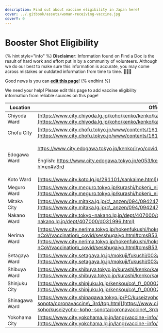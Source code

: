 ```yaml
---
description: Find out about vaccine eligibility in Japan here!
cover: ../.gitbook/assets/woman-receiving-vaccine.jpg
coverY: 0
---
```


# Booster Shot Eligibility

{% hint style="info" %}
**Disclaimer:** Information found on Find a Doc is the result of hard work and effort put in by a community of volunteers. Although we do our best to make sure this information is accurate, you may come across mistakes or outdated information from time to time. 🙇🏾‍♀️

Good news is you can [**edit this page**](https://app.gitbook.com/invite/Hmir5Cugknp7uJaXBpz1/94vH2CSObJutobSAA9Ft)!
{% endhint %}

We need your help! Please edit this page to add vaccine eligibility information from reliable sources on this page!

| Location       | Official Resource                                                                                                                                                                                                                                                                                                                                                                                                                            |
| -------------- | -------------------------------------------------------------------------------------------------------------------------------------------------------------------------------------------------------------------------------------------------------------------------------------------------------------------------------------------------------------------------------------------------------------------------------------------- |
| Chiyoda Ward   | [https://www.city.chiyoda.lg.jp/koho/kenko/kenko/kansensho/coronawakuchin/3kaimesesshu-hassojiki.html](https://www.city.chiyoda.lg.jp/koho/kenko/kenko/kansensho/coronawakuchin/3kaimesesshu-hassojiki.html)                                                                                                                                                                                                                                 |
| Chofu City     | [https://www.city.chofu.tokyo.jp/www/contents/1612933960308/index.html](https://www.city.chofu.tokyo.jp/www/contents/1612933960308/index.html)                                                                                                                                                                                                                                                                                               |
| Edogawa Ward   | <p><a href="https://www.city.edogawa.tokyo.jp/kenko/iryo/covid-19_vacctine/3rd_vaccine.html?hl=en">https://www.city.edogawa.tokyo.jp/kenko/iryo/covid-19_vacctine/3rd_vaccine.html?hl=en</a><br><br>English: <a href="https://www.city.edogawa.tokyo.jp/e053/kenko/iryo/covid-19_vacctine/gaikokujinnokatahe.html?hl=en#v3rd">https://www.city.edogawa.tokyo.jp/e053/kenko/iryo/covid-19_vacctine/gaikokujinnokatahe.html?hl=en#v3rd</a></p> |
| Koto Ward      | [https://www.city.koto.lg.jp/291101/sankaime.html](https://www.city.koto.lg.jp/291101/sankaime.html)                                                                                                                                                                                                                                                                                                                                         |
| Meguro Ward    | [https://www.city.meguro.tokyo.jp/kurashi/hoken\_eisei/shinryo/yobosesshu/covid19/vaccine\_booster\_shot.html](https://www.city.meguro.tokyo.jp/kurashi/hoken\_eisei/shinryo/yobosesshu/covid19/vaccine\_booster\_shot.html)                                                                                                                                                                                                                 |
| Mitaka City    | [https://www.city.mitaka.lg.jp/c\_anzen/094/094247.html](https://www.city.mitaka.lg.jp/c\_anzen/094/094247.html)                                                                                                                                                                                                                                                                                                                             |
| Nakano Ward    | [https://www.city.tokyo-nakano.lg.jp/dept/407000/d031996.html](https://www.city.tokyo-nakano.lg.jp/dept/407000/d031996.html)                                                                                                                                                                                                                                                                                                                 |
| Nerima Ward    | [https://www.city.nerima.tokyo.jp/hokenfukushi/hoken/kansensho/2019-nCoV/vaccination\_covid/sesshugaiyo.html#cmsB535A](https://www.city.nerima.tokyo.jp/hokenfukushi/hoken/kansensho/2019-nCoV/vaccination\_covid/sesshugaiyo.html#cmsB535A)                                                                                                                                                                                                 |
| Setagaya Ward  | [https://www.city.setagaya.lg.jp/mokuji/fukushi/003/005/006/013/d00194586.html](https://www.city.setagaya.lg.jp/mokuji/fukushi/003/005/006/013/d00194586.html)                                                                                                                                                                                                                                                                               |
| Shibuya  Ward  | [https://www.city.shibuya.tokyo.jp/kurashi/kenko/kansen/vaccine3rd/yotei.html](https://www.city.shibuya.tokyo.jp/kurashi/kenko/kansen/vaccine3rd/yotei.html)                                                                                                                                                                                                                                                                                 |
| Shinjuku City  | [https://www.city.shinjuku.lg.jp/kenkou/co\_f\_00002.html?hl=en](https://www.city.shinjuku.lg.jp/kenkou/co\_f\_00002.html?hl=en)                                                                                                                                                                                                                                                                                                             |
| Shinagawa Ward | [https://www.city.shinagawa.tokyo.jp/PC/kuseizyoho/kuseizyoho-koho/kuseizyoho-koho-sonota/coronavaccine\_3rd/top.html](https://www.city.shinagawa.tokyo.jp/PC/kuseizyoho/kuseizyoho-koho/kuseizyoho-koho-sonota/coronavaccine\_3rd/top.html)                                                                                                                                                                                                 |
| Yokohama City  | [https://www.city.yokohama.lg.jp/lang/vaccine-info/en/vaccine-3rd.html](https://www.city.yokohama.lg.jp/lang/vaccine-info/en/vaccine-3rd.html)                                                                                                                                                                                                                                                                                               |
